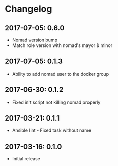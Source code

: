 # Changelog 

## 2017-07-05: 0.6.0

  - Nomad version bump
  - Match role version with nomad's mayor & minor 

## 2017-07-05: 0.1.3

  - Ability to add nomad user to the docker group

## 2017-06-30: 0.1.2

  - Fixed init script not killing nomad properly

## 2017-03-21: 0.1.1

  - Ansible lint - Fixed task without name

## 2017-03-16: 0.1.0

  - Initial release

